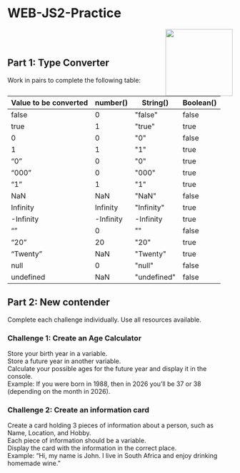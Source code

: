 # WEB-JS2-Practice

<img align="right" width="150" height="150" src="https://media-exp1.licdn.com/dms/image/C4E0BAQF7BYCCZt5epw/company-logo_200_200/0?e=2159024400&v=beta&t=qUAFP9bUgBEEXGVQYpUXW1J_OiP8e0r4rFBpqp8OrxA">


 <br/>
 <br/>


## Part 1: Type Converter

Work in pairs to complete the following table:

| Value to be converted | number() | String() | Boolean() |
|-----------------------|----------|----------|-----------|
| false                 |    0      | "false"  |       false   |
| true                  |    1      |    "true"      |   true        |
| 0                     |    0      |    "0"      |     false      |
| 1                     |    1      |     "1"     |    true       |
| “0”                   |    0      |     "0"     |     true      |
| “000”                 |    0      |      "000"    |   true        |
| “1”                   |    1      |     "1"     |     true      |
| NaN                   |    NaN      |    "NaN"      |    false       |
| Infinity              |    Infinity      |   "Infinity"       |    true       |
| -Infinity             |    -Infinity      |  -Infinity        |   true        |
| “”                    |    0      |    ""      |   false        |
| “20”                  |   20       |    "20"      |     true     |
| “Twenty”              |   NaN       |  "Twenty"        |     true      |
| null                  |    0      |    "null"      |     false      |
| undefined           |    NaN      |   "undefined"       |   false        |


## Part 2:  New contender

Complete each challenge individually. Use all resources available. 

### Challenge 1: Create an Age Calculator

Store your birth year in a variable.<br>
Store a future year in another variable. <br>
Calculate your possible ages for the future year and display it in the console. <br>
Example: If you were born in 1988, then in 2026 you’ll be 37 or 38 (depending on the month in 2026).



### Challenge 2: Create an information card

Create a card holding 3 pieces of information about a person, such as Name, Location, and Hobby.<br>
Each piece of information should be a variable.<br>
Display the card with the information in the correct place.<br>
Example: “Hi, my name is John. I live in South Africa and enjoy drinking homemade wine.”<br>


